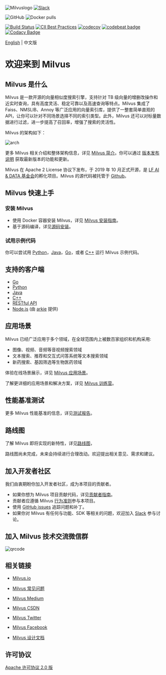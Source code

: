 ![Milvuslogo](https://github.com/milvus-io/docs/blob/master/v0.9.1/assets/milvus_logo.png)
[![Slack](https://img.shields.io/badge/Join-Slack-orange)](https://join.slack.com/t/milvusio/shared_invite/zt-e0u4qu3k-bI2GDNys3ZqX1YCJ9OM~GQ)

![GitHub](https://img.shields.io/github/license/milvus-io/milvus)
![Docker pulls](https://img.shields.io/docker/pulls/milvusdb/milvus)

[![Build Status](http://internal.zilliz.com:18080/jenkins/job/milvus-ci/job/master/badge/icon)](http://internal.zilliz.com:18080/jenkins/job/milvus-ci/job/master/)
[![CII Best Practices](https://bestpractices.coreinfrastructure.org/projects/3563/badge)](https://bestpractices.coreinfrastructure.org/projects/3563)
[![codecov](https://codecov.io/gh/milvus-io/milvus/branch/master/graph/badge.svg)](https://codecov.io/gh/milvus-io/milvus)
[![codebeat badge](https://codebeat.co/badges/e030a4f6-b126-4475-a938-4723d54ec3a7?style=plastic)](https://codebeat.co/projects/github-com-milvus-io-milvus-master)
[![Codacy Badge](https://api.codacy.com/project/badge/Grade/c4bb2ccfb51b47f99e43bfd1705edd95)](https://app.codacy.com/gh/milvus-io/milvus?utm_source=github.com&utm_medium=referral&utm_content=milvus-io/milvus&utm_campaign=Badge_Grade_Dashboard)

[English](README.md) | 中文版  

# 欢迎来到 Milvus

## Milvus 是什么

Milvus 是一款开源的向量相似度搜索引擎，支持针对 TB 级向量的增删改操作和近实时查询，具有高度灵活、稳定可靠以及高速查询等特点。Milvus 集成了 Faiss、NMSLIB、Annoy 等广泛应用的向量索引库，提供了一整套简单直观的 API，让你可以针对不同场景选择不同的索引类型。此外，Milvus 还可以对标量数据进行过滤，进一步提高了召回率，增强了搜索的灵活性。

Milvus 的架构如下：

![arch](https://github.com/milvus-io/docs/blob/master/v0.9.1/assets/milvus_arch.png)

更多 Milvus 相关介绍和整体架构信息，详见 [Milvus 简介](https://www.milvus.io/cn/docs/overview.md)。你可以通过 [版本发布说明](https://www.milvus.io/cn/docs/release_notes.md) 获取最新版本的功能和更新。

Milvus 在 Apache 2 License 协议下发布，于 2019 年 10 月正式开源，是 [LF AI & DATA 基金会](https://lfaidata.foundation/)的孵化项目。Milvus 的源代码被托管于 [Github](https://github.com/milvus-io/milvus)。

## Milvus 快速上手

### 安装 Milvus

- 使用 Docker 容器安装 Milvus，详见 [Milvus 安装指南](https://www.milvus.io/cn/docs/install_milvus.md)。
- 基于源码编译，详见[源码安装](INSTALL.md)。

### 试用示例代码

你可以尝试用 [Python](https://www.milvus.io/docs/example_code.md)，[Java](https://github.com/milvus-io/milvus-sdk-java/tree/master/examples)，[Go](https://github.com/milvus-io/milvus-sdk-go/tree/master/examples)，或者 [C++](https://github.com/milvus-io/milvus/tree/master/sdk/examples) 运行 Milvus 示例代码。

## 支持的客户端

-   [Go](https://github.com/milvus-io/milvus-sdk-go)
-   [Python](https://github.com/milvus-io/pymilvus)
-   [Java](https://github.com/milvus-io/milvus-sdk-java)
-   [C++](https://github.com/milvus-io/milvus/tree/master/sdk)
-   [RESTful API](https://github.com/milvus-io/milvus/tree/master/core/src/server/web_impl)
-   [Node.js](https://www.npmjs.com/package/@arkie-ai/milvus-client) (由 [arkie](https://www.arkie.cn/) 提供)

## 应用场景

Milvus 已经广泛应用于多个领域，在全球范围内上被数百家组织和机构采用:

- 图像、视频、音频等音视频搜索领域
- 文本搜索、推荐和交互式问答系统等文本搜索领域
- 新药搜索、基因筛选等生物医药领域

体验在线场景展示，详见 [Milvus 应用场景](https://milvus.io/cn/scenarios)。

了解更详细的应用场景和解决方案，详见 [Milvus 训练营](https://github.com/milvus-io/bootcamp)。

## 性能基准测试

更多 Milvus 性能基准的信息，详见[测试报告](https://github.com/milvus-io/bootcamp/tree/master/benchmark_test)。

## 路线图

了解 Milvus 即将实现的新特性，详见[路线图](https://github.com/milvus-io/milvus/milestones)，

路线图尚未完成，未来会持续进行合理改动。欢迎提出相关意见、需求和建议。

## 加入开发者社区

我们由衷期盼你加入开发者社区，成为本项目的贡献者。

- 如果你想为 Milvus 项目贡献代码，详见[贡献者指南](https://github.com/milvus-io/milvus/blob/master/CONTRIBUTING.md)。
- 贡献者应遵循 Milvus [行为准则](https://github.com/milvus-io/milvus/blob/master/CODE_OF_CONDUCT.md)参与本项目。
- 使用 [GitHub issues](https://github.com/milvus-io/milvus/issues) 追踪问题和补丁。
- 如果你对 Milvus 有任何与功能、SDK 等相关的问题，欢迎加入 [Slack](https://join.slack.com/t/milvusio/shared_invite/zt-e0u4qu3k-bI2GDNys3ZqX1YCJ9OM~GQ) 参与讨论。

## 加入 Milvus 技术交流微信群

![qrcode](https://github.com/milvus-io/docs/blob/master/v0.11.0/assets/qrcode.png)

## 相关链接

-   [Milvus.io](https://www.milvus.io)

-   [Milvus 常见问题](https://www.milvus.io/cn/docs/operational_faq.md)

-   [Milvus Medium](https://medium.com/@milvusio)

-   [Milvus CSDN](https://zilliz.blog.csdn.net/)

-   [Milvus Twitter](https://twitter.com/milvusio)

-   [Milvus Facebook](https://www.facebook.com/io.milvus.5)

-   [Milvus 设计文档](DESIGN.md)

## 许可协议

[Apache 许可协议 2.0 版](https://github.com/milvus-io/milvus/blob/master/LICENSE)
